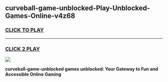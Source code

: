 
## curveball-game-unblocked-Play-Unblocked-Games-Online-v4z68
<h3>
<a href="https://premium76.site?title=curveball-game-unblocked&ref=25A">CLICK TO PLAY</a></h3>
<hr>

<h3>
<a href="https://premium76.site?title=curveball-game-unblocked&ref=25A">CLICK 2 PLAY</a>
  
</h3>

<a href="https://premium76.site?title=curveball-game-unblocked&ref=25A"><img src="https://clearcache.store/games.png"></a>


**curveball-game-unblocked games unblocked: Your Gateway to Fun and Accessible Online Gaming**
